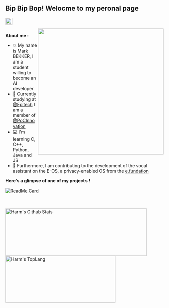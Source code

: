 [gmail]: mailto:RedGinor@gmail.com

<h2>Bip Bip Bop! Welocme to my peronal page</h2>

[<img align="left" alt="RedGinor | Email" width="22px" src="https://image.flaticon.com/icons/svg/732/732200.svg" />][gmail]

</br>
</br>

<img align='right' src="https://i.pinimg.com/originals/6b/cd/f2/6bcdf2799bc8300f6684fe9b432c2c5b.gif" width="400">

**About me :**

- 💥 My name is Mark BEKKER, I am a student willing to become an AI developer
- 🎫 Currently studying at [@Epitech](https://www.epitech.eu/) I am a member of [@PoCInnovation](https://github.com/PoCInnovation)
- 💻 I'm learning C, C++, Python, Java and JS
- 🔐 Furthermore, I am contributing to the development of the vocal assistant on the E-OS,
        a privacy-enabled OS from the [e.fundation](https://e.foundation/)

**Here's a glimpse of one of my projects !**

[![ReadMe Card](https://github-readme-stats.vercel.app/api/pin/?username=RedGinor&repo=Cib&theme=radical&hide_border=false)](https://github.com/RedGinor/Cib)

</br>
</br>

<div style="-webkit-column-count: 2; -moz-column-count: 2; column-count: 2; -webkit-column-rule: 1px dotted #e0e0e0; -moz-column-rule: 1px dotted #e0e0e0; column-rule: 1px dotted #e0e0e0;">
    <div style="display: inline-block;">
        <img width="450" height="150" img align="left" alt="Harm's Github Stats" src="https://github-readme-stats.vercel.app/api?username=RedGinor&theme=radical&show_icons=true&include_all_commits=true&count_private=true&hide_border=false&hide=issues" class="responsive" />
    </div>
    <div style="display: inline-block;">
        <img width="350" height="150" img align="center" alt="Harm's TopLang" src="https://github-readme-stats.vercel.app/api/top-langs/?username=RedGinor&theme=radical&hide_border=false&layout=compact&count_private=true" class="responsive"/>
    </div>
</div>

<br/>
